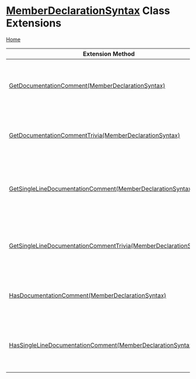 # [MemberDeclarationSyntax](https://docs.microsoft.com/en-us/dotnet/api/microsoft.codeanalysis.csharp.syntax.memberdeclarationsyntax) Class Extensions <a name="_Top"></a>

[Home](../../../../../README.md)

| Extension Method | Summary |
| ---------------- | ------- |
| [GetDocumentationComment(MemberDeclarationSyntax)](../../../../../Roslynator/CSharp/SyntaxExtensions/GetDocumentationComment/README.md#_Top) | Returns documentation comment syntax that is part of the specified declaration\. |
| [GetDocumentationCommentTrivia(MemberDeclarationSyntax)](../../../../../Roslynator/CSharp/SyntaxExtensions/GetDocumentationCommentTrivia/README.md#_Top) | Returns documentation comment that is part of the specified declaration\. |
| [GetSingleLineDocumentationComment(MemberDeclarationSyntax)](../../../../../Roslynator/CSharp/SyntaxExtensions/GetSingleLineDocumentationComment/README.md#_Top) | Returns single\-line documentation comment syntax that is part of the specified declaration\. |
| [GetSingleLineDocumentationCommentTrivia(MemberDeclarationSyntax)](../../../../../Roslynator/CSharp/SyntaxExtensions/GetSingleLineDocumentationCommentTrivia/README.md#_Top) | Returns single\-line documentation comment that is part of the specified declaration\. |
| [HasDocumentationComment(MemberDeclarationSyntax)](../../../../../Roslynator/CSharp/SyntaxExtensions/HasDocumentationComment/README.md#_Top) | Returns true if the specified declaration has a documentation comment\. |
| [HasSingleLineDocumentationComment(MemberDeclarationSyntax)](../../../../../Roslynator/CSharp/SyntaxExtensions/HasSingleLineDocumentationComment/README.md#_Top) | Returns true if the specified declaration has a single\-line documentation comment\. |

